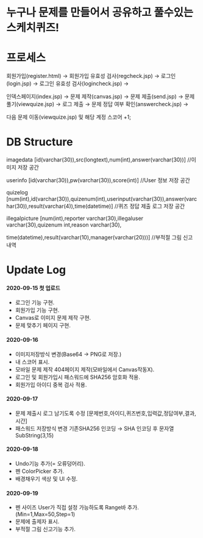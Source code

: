 # 누구나 문제를 만들어서 공유하고 풀수있는 스케치퀴즈!

# 프로세스

회원가입(register.html) → 회원가입 유효성 검사(regcheck.jsp) → 로그인(login.jsp) → 로그인 유효성 검사(logincheck.jsp) →

인덱스페이지(index.jsp) → 문제 제작(canvas.jsp) → 문제 제출(send.jsp) → 문제 풀기(viewquize.jsp) → 로그 제출 → 문제 정답 여부 확인(answercheck.jsp) →

다음 문제 이동(viewquize.jsp) 및 해당 계정 스코어 +1;

# DB Structure

imagedata [id(varchar(30)),src(longtext),num(int),answer(varchar(30))] //이미지 저장 공간

userinfo [id(varchar(30)),pw(varchar(30)),score(int)] //User 정보 저장 공간

quizelog [num(int),id(varchar(30)),quizenum(int),userinput(varchar(30)),answer(varchar(30)),result(varchar(4)),time(datetime)] //퀴즈 정답 제출 로그 저장 공간

illegalpicture [num(int),reporter varchar(30),illegaluser varchar(30),quizenum int,reason varchar(30),

time(datetime),result(varchar(10),manager(varchar(20)))] //부적절 그림 신고 내역

# Update Log

#### 2020-09-15 첫 업로드

- 로그인 기능 구현.
- 회원가입 기능 구현.
- Canvas로 이미지 문제 제작 구현.
- 문제 맞추기 페이지 구현.

#### 2020-09-16

- 이미지저장방식 변경(Base64 → PNG로 저장.)
- 내 스코어 표시.
- 모바일 문제 제작 404페이지 제작(모바일에서 Canvas작동X).
- 로그인 및 회원가입시 패스워드에 SHA256 암호화 적용.
- 회원가입 아이디 중복 검사 적용.

#### 2020-09-17

- 문제 제출시 로그 남기도록 수정 [문제번호,아이디,퀴즈번호,입력값,정답여부,결과,시간]
- 패스워드 저장방식 변경 기존SHA256 인코딩 → SHA 인코딩 후 문자열 SubString(3,15)

#### 2020-09-18

- Undo기능 추가(= 오류덩어리).
- 펜 ColorPicker 추가.
- 배경채우기 색상 및 UI 수정.

#### 2020-09-19

- 펜 사이즈 User가 직접 설정 가능하도록 Range바 추가. (Min=1,Max=50,Step=1)
- 문제에 출제자 표시.
- 부적절 그림 신고기능 추가.

